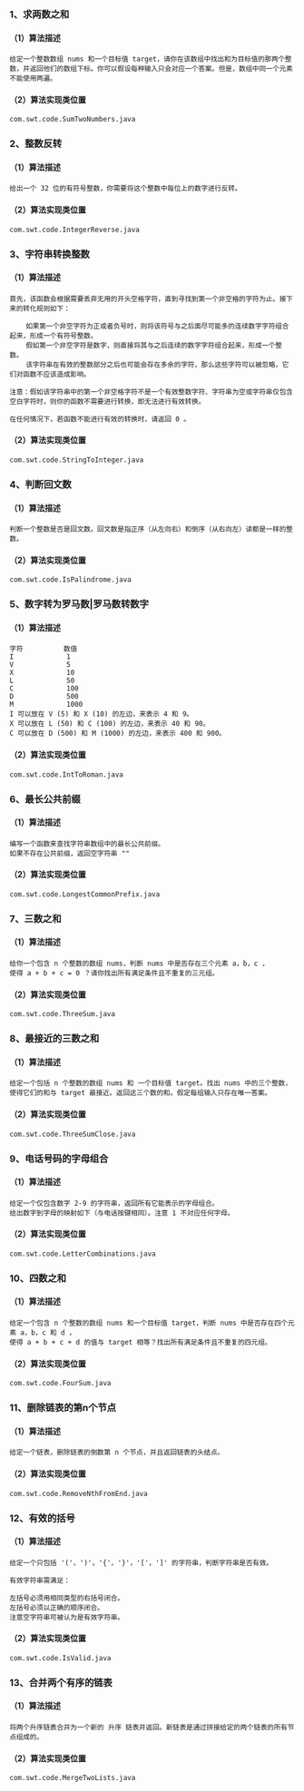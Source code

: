 ### 1、求两数之和

#### 	（1）算法描述

```
给定一个整数数组 nums 和一个目标值 target，请你在该数组中找出和为目标值的那两个整数，并返回他们的数组下标。你可以假设每种输入只会对应一个答案。但是，数组中同一个元素不能使用两遍。
```

#### 	（2）算法实现类位置

```
com.swt.code.SumTwoNumbers.java
```

### 2、整数反转

#### （1）算法描述

```
给出一个 32 位的有符号整数，你需要将这个整数中每位上的数字进行反转。
```

#### （2）算法实现类位置

```
com.swt.code.IntegerReverse.java
```

### 3、字符串转换整数

#### （1）算法描述

```
首先，该函数会根据需要丢弃无用的开头空格字符，直到寻找到第一个非空格的字符为止。接下来的转化规则如下：

    如果第一个非空字符为正或者负号时，则将该符号与之后面尽可能多的连续数字字符组合起来，形成一个有符号整数。
    假如第一个非空字符是数字，则直接将其与之后连续的数字字符组合起来，形成一个整数。
    该字符串在有效的整数部分之后也可能会存在多余的字符，那么这些字符可以被忽略，它们对函数不应该造成影响。

注意：假如该字符串中的第一个非空格字符不是一个有效整数字符、字符串为空或字符串仅包含空白字符时，则你的函数不需要进行转换，即无法进行有效转换。

在任何情况下，若函数不能进行有效的转换时，请返回 0 。
```

#### （2）算法实现类位置

```
com.swt.code.StringToInteger.java
```

### 4、判断回文数

#### （1）算法描述

```
判断一个整数是否是回文数。回文数是指正序（从左向右）和倒序（从右向左）读都是一样的整数。
```

#### （2）算法实现类位置

```
com.swt.code.IsPalindrome.java
```

### 5、数字转为罗马数|罗马数转数字

#### （1）算法描述

```
字符          数值
I             1
V             5
X             10
L             50
C             100
D             500
M             1000
I 可以放在 V (5) 和 X (10) 的左边，来表示 4 和 9。
X 可以放在 L (50) 和 C (100) 的左边，来表示 40 和 90。 
C 可以放在 D (500) 和 M (1000) 的左边，来表示 400 和 900。
```

#### （2）算法实现类位置

```
com.swt.code.IntToRoman.java
```

### 6、最长公共前缀

#### （1）算法描述

```
编写一个函数来查找字符串数组中的最长公共前缀。
如果不存在公共前缀，返回空字符串 ""
```

#### （2）算法实现类位置

```
com.swt.code.LongestCommonPrefix.java
```

### 7、三数之和

#### （1）算法描述

```
给你一个包含 n 个整数的数组 nums，判断 nums 中是否存在三个元素 a，b，c ，
使得 a + b + c = 0 ？请你找出所有满足条件且不重复的三元组。
```

#### （2）算法实现类位置

```
com.swt.code.ThreeSum.java
```

### 8、最接近的三数之和

#### （1）算法描述

```
给定一个包括 n 个整数的数组 nums 和 一个目标值 target。找出 nums 中的三个整数，
使得它们的和与 target 最接近。返回这三个数的和。假定每组输入只存在唯一答案。
```

#### （2）算法实现类位置

```
com.swt.code.ThreeSumClose.java
```

### 9、电话号码的字母组合

#### （1）算法描述

```
给定一个仅包含数字 2-9 的字符串，返回所有它能表示的字母组合。
给出数字到字母的映射如下（与电话按键相同）。注意 1 不对应任何字母。
```

#### （2）算法实现类位置

```
com.swt.code.LetterCombinations.java
```

### 10、四数之和

#### （1）算法描述

```
给定一个包含 n 个整数的数组 nums 和一个目标值 target，判断 nums 中是否存在四个元素 a，b，c 和 d ，
使得 a + b + c + d 的值与 target 相等？找出所有满足条件且不重复的四元组。
```

#### （2）算法实现类位置

```
com.swt.code.FourSum.java
```

### 11、删除链表的第n个节点

#### （1）算法描述

```
给定一个链表，删除链表的倒数第 n 个节点，并且返回链表的头结点。
```

#### （2）算法实现类位置

```
com.swt.code.RemoveNthFromEnd.java
```

### 12、有效的括号

#### （1）算法描述

```
给定一个只包括 '('，')'，'{'，'}'，'['，']' 的字符串，判断字符串是否有效。

有效字符串需满足：

左括号必须用相同类型的右括号闭合。
左括号必须以正确的顺序闭合。
注意空字符串可被认为是有效字符串。
```

#### （2）算法实现类位置

```
com.swt.code.IsValid.java
```

### 13、合并两个有序的链表

#### （1）算法描述

```
将两个升序链表合并为一个新的 升序 链表并返回。新链表是通过拼接给定的两个链表的所有节点组成的。
```

#### （2）算法实现类位置

```
com.swt.code.MergeTwoLists.java
```